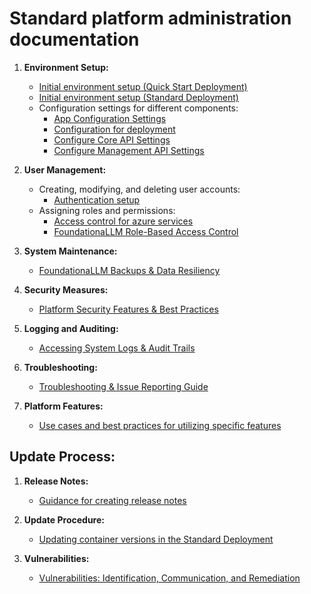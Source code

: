 # Standard platform administration documentation

1. **Environment Setup:**
   - [Initial environment setup (Quick Start Deployment)](../deployment/deployment-quick-start.md)
   - [Initial environment setup (Standard Deployment)](https://github.com/solliancenet/foundationallm/blob/main/deploy/standard/bicep/README.md)
   - Configuration settings for different components:
     - [App Configuration Settings](../deployment/app-configuration-values.md)
     - [Configuration for deployment](../deployment/deployment-configuration.md)
     - [Configure Core API Settings](../deployment/authentication/core-authentication-setup-entra.md#update-app-configuration-settings)
     - [Configure Management API Settings](../deployment/authentication/management-authentication-setup-entra.md#update-app-configuration-settings)

2. **User Management:**
   - Creating, modifying, and deleting user accounts:
     - [Authentication setup](../deployment/authentication/index.md)
   - Assigning roles and permissions:
     - [Access control for azure services](../deployment/configure-access-control-for-services.md)
     - [FoundationaLLM Role-Based Access Control](../role-based-access-control/index.md)

3. **System Maintenance:**
   - [FoundationaLLM Backups & Data Resiliency](./backups.md)

4. **Security Measures:**
   - [Platform Security Features & Best Practices](./security.md)

5. **Logging and Auditing:**
   - [Accessing System Logs & Audit Trails](./logs.md)

6. **Troubleshooting:**
   - [Troubleshooting & Issue Reporting Guide](./troubleshooting.md)

7. **Platform Features:**
   - [Use cases and best practices for utilizing specific features](https://foundationallm.ai/use-cases)

## Update Process:

1. **Release Notes:**
   - [Guidance for creating release notes](./release-notes.md)

2. **Update Procedure:**
   - [Updating container versions in the Standard Deployment](./update.md)

3. **Vulnerabilities:**
   - [Vulnerabilities: Identification, Communication, and Remediation](./vulnerabilities.md)

